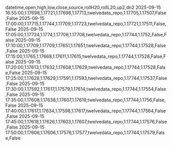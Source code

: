 datetime,open,high,low,close,source,rollH20,rollL20,up2,dn2
2025-09-15 16:55:00,1.17698,1.17721,1.17698,1.17713,twelvedata_repo,1.17705,1.17507,False,False
2025-09-15 17:00:00,1.17715,1.17744,1.17709,1.17723,twelvedata_repo,1.17721,1.17511,False,False
2025-09-15 17:05:00,1.17724,1.1774,1.17708,1.17708,twelvedata_repo,1.17744,1.1752,False,False
2025-09-15 17:10:00,1.17709,1.17709,1.17651,1.17651,twelvedata_repo,1.17744,1.17528,False,False
2025-09-15 17:15:00,1.1765,1.17668,1.17611,1.17615,twelvedata_repo,1.17744,1.17528,False,False
2025-09-15 17:20:00,1.17613,1.17632,1.17608,1.17629,twelvedata_repo,1.17744,1.17528,False,False
2025-09-15 17:25:00,1.17628,1.17629,1.17591,1.17593,twelvedata_repo,1.17744,1.17537,False,False
2025-09-15 17:30:00,1.17592,1.17617,1.17579,1.17614,twelvedata_repo,1.17744,1.17554,False,False
2025-09-15 17:35:00,1.17608,1.17638,1.17607,1.17619,twelvedata_repo,1.17744,1.1756,False,False
2025-09-15 17:40:00,1.17617,1.17634,1.17598,1.17617,twelvedata_repo,1.17744,1.17564,False,False
2025-09-15 17:45:00,1.17618,1.17626,1.17603,1.17607,twelvedata_repo,1.17744,1.17576,False,False
2025-09-15 17:50:00,1.17606,1.17606,1.17576,1.17577,twelvedata_repo,1.17744,1.17579,False,False
